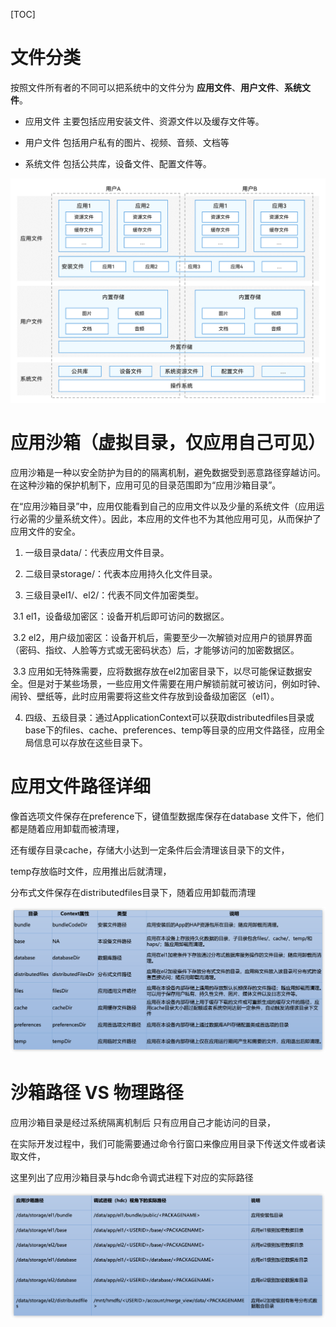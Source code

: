 [TOC]

# 文件分类

按照文件所有者的不同可以把系统中的文件分为 **应用文件**、**用户文件**、**系统文件**。

- 应用文件 主要包括应用安装文件、资源文件以及缓存文件等。

- 用户文件 包括用户私有的图片、视频、音频、文档等

- 系统文件 包括公共库，设备文件、配置文件等。

![文件分类](./pic/01.png)



# 应用沙箱（虚拟目录，仅应用自己可见）

应用沙箱是一种以安全防护为目的的隔离机制，避免数据受到恶意路径穿越访问。在这种沙箱的保护机制下，应用可见的目录范围即为“应用沙箱目录”。

在“应用沙箱目录”中，应用仅能看到自己的应用文件以及少量的系统文件（应用运行必需的少量系统文件）。因此，本应用的文件也不为其他应用可见，从而保护了应用文件的安全。



1. 一级目录data/：代表应用文件目录。

2. 二级目录storage/：代表本应用持久化文件目录。

3. 三级目录el1/、el2/：代表不同文件加密类型。

​	3.1 el1，设备级加密区：设备开机后即可访问的数据区。

​	3.2 el2，用户级加密区：设备开机后，需要至少一次解锁对应用户的锁屏界面（密码、指纹、人脸等方式或无密码状态）后，才能够访问的加密数据区。

​	3.3 应用如无特殊需要，应将数据存放在el2加密目录下，以尽可能保证数据安全。但是对于某些场景，一些应用文件需要在用户解锁前就可被访问，例如时钟、闹铃、壁纸等，此时应用需要将这些文件存放到设备级加密区（el1）。

4. 四级、五级目录：通过ApplicationContext可以获取distributedfiles目录或base下的files、cache、preferences、temp等目录的应用文件路径，应用全局信息可以存放在这些目录下。



# 应用文件路径详细

像首选项文件保存在preference下，键值型数据库保存在database 文件下，他们都是随着应用卸载而被清理，

还有缓存目录cache，存储大小达到一定条件后会清理该目录下的文件，

temp存放临时文件，应用推出后就清理，

分布式文件保存在distributedfiles目录下，随着应用卸载而清理

![应用文件路径详细](./pic/03.png)



# 沙箱路径 VS 物理路径

应用沙箱目录是经过系统隔离机制后 只有应用自己才能访问的目录，

在实际开发过程中，我们可能需要通过命令行窗口来像应用目录下传送文件或者读取文件，

这里列出了应用沙箱目录与hdc命令调式进程下对应的实际路径

![沙箱路径 VS 物理路径](./pic/04.png)